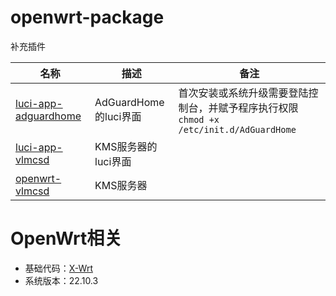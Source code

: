 # openwrt-package
补充插件

|名称|描述|备注|
|----|----|----|
|[luci-app-adguardhome](https://github.com/rufengsuixing/luci-app-adguardhome.git)|AdGuardHome的luci界面|首次安装或系统升级需要登陆控制台，并赋予程序执行权限```chmod +x /etc/init.d/AdGuardHome```|
|[luci-app-vlmcsd](https://github.com/cokebar/luci-app-vlmcsd.git)|KMS服务器的luci界面||
|[openwrt-vlmcsd](https://github.com/cokebar/openwrt-vlmcsd.git)|KMS服务器||


# OpenWrt相关
- 基础代码：[X-Wrt](https://github.com/x-wrt/)
- 系统版本：22.10.3